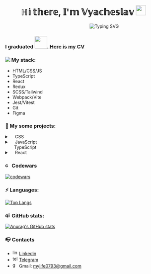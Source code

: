 <h1 align="center">
  ℍ𝕚 𝕥𝕙𝕖𝕣𝕖, 𝕀'𝕞 𝕍𝕪𝕒𝕔𝕙𝕖𝕤𝕝𝕒𝕧
  <img src="https://github.com/blackcater/blackcater/raw/main/images/Hi.gif" height="32"/>
</h1>
<div align="center">&nbsp;&nbsp;&nbsp;&nbsp;&nbsp;&nbsp;&nbsp;&nbsp;&nbsp;&nbsp;&nbsp;&nbsp;&nbsp;&nbsp;&nbsp;&nbsp;&nbsp;&nbsp;&nbsp;&nbsp;&nbsp;&nbsp;&nbsp;&nbsp;&nbsp;&nbsp;&nbsp;&nbsp;&nbsp;&nbsp;&nbsp;&nbsp;&nbsp;&nbsp;<img src="https://readme-typing-svg.herokuapp.com?font=Fira+Code&pause=1000&random=false&width=435&lines=Front-end+developer" alt="Typing SVG" /></div>

<h3>I graduated <a href="https://app.rs.school/cv/147e9db5-447a-4ba9-a9cd-402c02ec529c"><img width="40px" src="https://github.com/SlaVR7/slavr7/assets/105281241/f909b0fc-2d0b-46c5-b333-badb2ec204b0">. Here is my CV</a></h3>

<h3><img src="https://github.com/SlaVR7/slavr7/assets/105281241/b142220e-e6a2-4009-b8a6-f262221380ec"> My stack:</h3>
<ul>
  <li>HTML/CSS/JS</li>
  <li>TypeScript</li>
  <li>React</li>
  <li>Redux</li>
  <li>SCSS/Tailwind</li>
  <li>Webpack/Vite</li>
  <li>Jest/Vitest</li>
  <li>Git</li>
  <li>Figma</li>
</ul>

<h3>🌟 My some projects:</h3>

<details>
  <summary><img width="13px" src="https://github.com/SlaVR7/slavr7/assets/105281241/d626a113-5429-45b2-b911-da840857aaf3"> CSS</summary>
  <ul>
    <li><a href="https://github.com/SlaVR7/shelter">Shelter</a></li>
    <li><a href="https://github.com/SlaVR7/plants">Plants</a></li>
    <li><a href="https://github.com/SlaVR7/kinooskars">Kinooskars</a></li>
  </ul>
</details>
<details>
  <summary>
      <img width="13px" src="https://github.com/SlaVR7/slavr7/assets/105281241/9b63cd03-a6cf-477b-9d0d-deba9e3acfc4"> JavaScript
    <div>&nbsp;&nbsp;
      <img width="13px" src="https://github.com/SlaVR7/slavr7/assets/105281241/914a5d2b-c581-416d-9d38-4e6559bb3738"> TypeScript
    </div>
  </summary>
  <ul>
    <li><a href="https://github.com/SlaVR7/minesweeper">Minesweeper</a></li>
    <li><a href="https://github.com/SlaVR7/virtual-keyboard">Virtual keyboard</a></li>
    <li><a href="https://github.com/SlaVR7/RSS-CSS-Selectors">CSS-Selectors</a></li>
    <li><a href="https://github.com/SlaVR7/async-race">Async-race</a></li>
  </ul>
</details>
<details>
  <summary><img width="13px" src="https://github.com/SlaVR7/slavr7/assets/105281241/7cea524a-fdac-4c89-bd27-822eb60dcb71"> React</summary>
  <li><a href="https://github.com/SlaVR7/graphiql-app">GraphiQL</a></li>
  <li><a href="https://github.com/slavr7//final-task/">Soap shop</a></li>
</details>

<h3>
  <img width="17px" src="https://github.com/SlaVR7/slavr7/assets/105281241/08d8f332-59dc-489b-9b8d-f992fd5907e4" alt="codeward icon"> Codewars
</h3>

[![codewars](https://www.codewars.com/users/slavr/badges/large)](https://www.codewars.com/users/slavr)

<h3>⚡ Languages:</h3>

[![Top Langs](https://github-readme-stats.vercel.app/api/top-langs/?username=slavr7&layout=compact)](https://github.com/slavr7/github-readme-stats)

<h3>
  <img width="17px" src="https://github.com/SlaVR7/slavr7/assets/105281241/66db4123-809b-447b-9a59-5d4e9fe55d60" alt="github icon">
 GitHub stats:
</h3>

[![Anurag's GitHub stats](https://github-readme-stats.vercel.app/api?username=slavr7&hide=stars,issues,contribs&show=reviews&show_icons=true&theme=tokyonight&rank_icon=github)](https://github.com/slavr7/github-readme-stats)

<h3>📭 Contacts</h3>
<ul>
  <li>
    <img width="17px" src="https://github.com/SlaVR7/slavr7/assets/105281241/c0f6ff3d-b7f9-4128-8df1-00f7b8b918e9" alt="linkedin icon">
    <a href="www.linkedin.com/in/slavr-dev" target="_blank">Linkedin</a>
  </li>
  <li>
    <img width="17px" src="https://github.com/SlaVR7/slavr7/assets/105281241/4ec8404a-e8ee-40bb-bb2b-c6cc6ab19a13" alt="telegram icon">
    <a href="https://t.me/skill_hunter" target="_blank"> Telegram</a>
  </li>
  <li>
    <img width="17px" src="https://github.com/SlaVR7/slavr7/assets/105281241/9f94abe8-bcc3-408a-af88-77e4ccf924c2" alt="gmail icon">
Gmail: <a href="mailto:mylife0793@gmail.com">mylife0793@gmail.com</a></li>
</ul>

